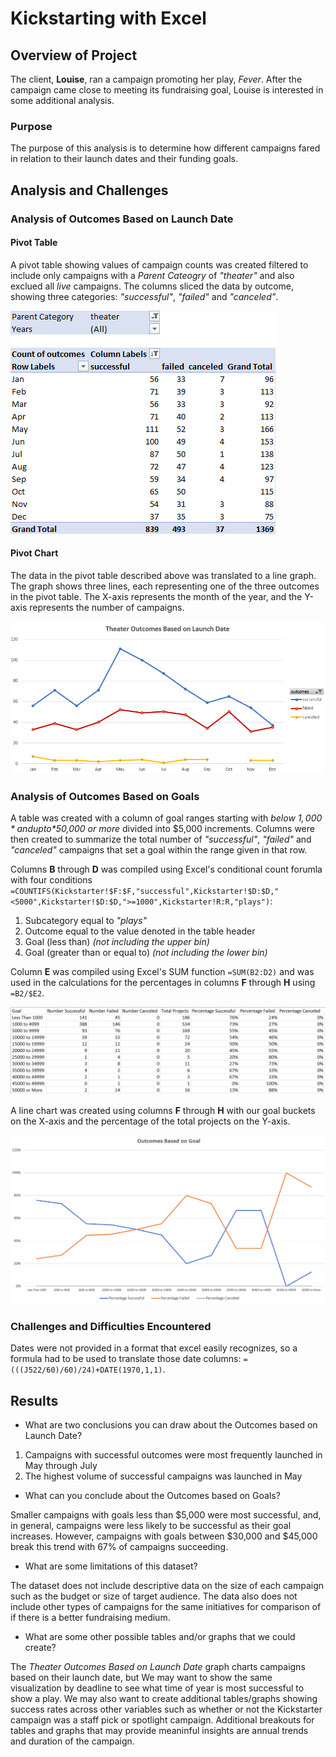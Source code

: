 # Kickstarting with Excel

## Overview of Project

The client, **Louise**, ran a campaign promoting her play, *Fever*. After the campaign came close to meeting its fundraising goal, Louise is interested in some additional analysis.

### Purpose

The purpose of this analysis is to determine how different campaigns fared in relation to their launch dates and their funding goals.

## Analysis and Challenges

### Analysis of Outcomes Based on Launch Date

#### Pivot Table

A pivot table showing values of campaign counts was created filtered to include only campaigns with a *Parent Cateogry* of *"theater"* and also exclued all *live* campaigns. The columns sliced the data by outcome, showing three categories: *"successful"*, *"failed"* and *"canceled"*.

![Excel Pivot table for Outcomes Based on Launch Date analysis](/resources/Theater_Outcomes_vs_Launch_Pivot_Table.png)

#### Pivot Chart

The data in the pivot table described above was translated to a line graph. The graph shows three lines, each representing one of the three outcomes in the pivot table. The X-axis represents the month of the year, and the Y-axis represents the number of campaigns.

![Excel Pivot chart for Outcomes Based on Launch Date analysis](/resources/Theater_Outcomes_vs_Launch.png)

### Analysis of Outcomes Based on Goals

A table was created with a column of goal ranges starting with *below $1,000* and up to *$50,000 or more* divided into $5,000 increments. Columns were then created to summarize the total number of *"successful"*, *"failed"* and *"canceled"* campaigns that set a goal within the range given in that row.

Columns **B** through **D** was compiled using Excel's conditional count forumla with four conditions `=COUNTIFS(Kickstarter!$F:$F,"successful",Kickstarter!$D:$D,"<5000",Kickstarter!$D:$D,">=1000",Kickstarter!R:R,"plays")`:
1. Subcategory equal to *"plays"*
2. Outcome equal to the value denoted in the table header
3. Goal (less than) *(not including the upper bin)*
4. Goal (greater than or equal to) *(not including the lower bin)*

Column **E** was compiled using Excel's SUM function `=SUM(B2:D2)` and was used in the calculations for the percentages in columns **F** through **H** using `=B2/$E2`.

![Excel Pivot chart for Outcomes Based on Launch Date analysis](/resources/Outcomes_vs_Goals_Table.png)

A line chart was created using columns **F** through **H** with our goal buckets on the X-axis and the percentage of the total projects on the Y-axis.

![Excel Pivot chart for Outcomes Based on Launch Date analysis](/resources/Outcomes_vs_Goals.png)

### Challenges and Difficulties Encountered

Dates were not provided in a format that excel easily recognizes, so a formula had to be used to translate those date columns: `=(((J522/60)/60)/24)+DATE(1970,1,1)`.

## Results

- What are two conclusions you can draw about the Outcomes based on Launch Date?

1. Campaigns with successful outcomes were most frequently launched in May through July
2. The highest volume of successful campaigns was launched in May

- What can you conclude about the Outcomes based on Goals?

Smaller campaigns with goals less than $5,000 were most successful, and, in general, campaigns were less likely to be successful as their goal increases. However, campaigns with goals between $30,000 and $45,000 break this trend with 67% of campaigns succeeding.

- What are some limitations of this dataset?

The dataset does not include descriptive data on the size of each campaign such as the budget or size of target audience. The data also does not include other types of campaigns for the same initiatives for comparison of if there is a better fundraising medium.

- What are some other possible tables and/or graphs that we could create?

The *Theater Outcomes Based on Launch Date* graph charts campaigns based on their launch date, but We may want to show the same visualization by deadline to see what time of year is most successful to show a play. We may also want to create additional tables/graphs showing success rates across other variables such as whether or not the Kickstarter campaign was a staff pick or spotlight campaign. Additional breakouts for tables and graphs that may provide meaninful insights are annual trends and duration of the campaign.

